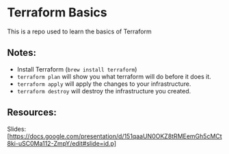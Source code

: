 # Terraform Basics
This is a repo used to learn the basics of Terraform

## Notes:
- Install Terraform (`brew install terraform`)
- `terraform plan` will show you what terraform will do before it does it.
- `terraform apply` will apply the changes to your infrastructure.
- `terraform destroy` will destroy the infrastructure you created.

## Resources:
Slides: [https://docs.google.com/presentation/d/151qaaUN0OKZ8tRMEemGh5cMCt8ki-uSC0Ma112-ZmpY/edit#slide=id.p]